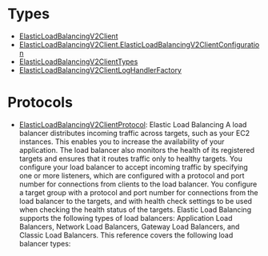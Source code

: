 # Types

  - [ElasticLoadBalancingV2Client](/aws-sdk-swift/reference/0.x/AWSElasticLoadBalancingv2/ElasticLoadBalancingV2Client)
  - [ElasticLoadBalancingV2Client.ElasticLoadBalancingV2ClientConfiguration](/aws-sdk-swift/reference/0.x/AWSElasticLoadBalancingv2/ElasticLoadBalancingV2Client_ElasticLoadBalancingV2ClientConfiguration)
  - [ElasticLoadBalancingV2ClientTypes](/aws-sdk-swift/reference/0.x/AWSElasticLoadBalancingv2/ElasticLoadBalancingV2ClientTypes)
  - [ElasticLoadBalancingV2ClientLogHandlerFactory](/aws-sdk-swift/reference/0.x/AWSElasticLoadBalancingv2/ElasticLoadBalancingV2ClientLogHandlerFactory)

# Protocols

  - [ElasticLoadBalancingV2ClientProtocol](/aws-sdk-swift/reference/0.x/AWSElasticLoadBalancingv2/ElasticLoadBalancingV2ClientProtocol):
    Elastic Load Balancing A load balancer distributes incoming traffic across targets, such as your EC2 instances. This enables you to increase the availability of your application. The load balancer also monitors the health of its registered targets and ensures that it routes traffic only to healthy targets. You configure your load balancer to accept incoming traffic by specifying one or more listeners, which are configured with a protocol and port number for connections from clients to the load balancer. You configure a target group with a protocol and port number for connections from the load balancer to the targets, and with health check settings to be used when checking the health status of the targets. Elastic Load Balancing supports the following types of load balancers: Application Load Balancers, Network Load Balancers, Gateway Load Balancers, and Classic Load Balancers. This reference covers the following load balancer types:
